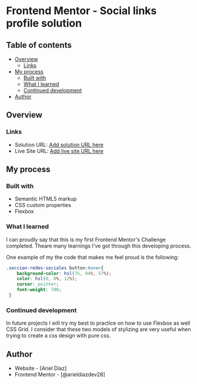 # Frontend Mentor - Social links profile solution

## Table of contents

- [Overview](#overview)
  - [Links](#links)
- [My process](#my-process)
  - [Built with](#built-with)
  - [What I learned](#what-i-learned)
  - [Continued development](#continued-development)
- [Author](#author)


## Overview

### Links

- Solution URL: [Add solution URL here](https://github.com/arieldiaz10/social-links-profile-main-by-arieldiazdev28.git)
- Live Site URL: [Add live site URL here](https://arieldiaz10.github.io/social-links-profile-main-by-arieldiazdev28/)

## My process

### Built with

- Semantic HTML5 markup
- CSS custom properties
- Flexbox

### What I learned

I can proudly say that this is my first Frontend Mentor's Challenge completed. Theare many learnings I've got through this developing process.

One example of my the code that makes me feel proud is the following:

```css
.seccion-redes-sociales button:hover{
    background-color: hsl(75, 94%, 57%);
    color: hsl(0, 0%, 12%);
    cursor: pointer;
    font-weight: 700;
 } 
```
### Continued development

In future projects I will try my best to practice on how to use Flexbox as well CSS Grid. I consider that these two models of stylizing are very useful when trying to create a css design with pure css.

## Author

- Website - [Ariel Díaz]
- Frontend Mentor - [@arieldiazdev28]



